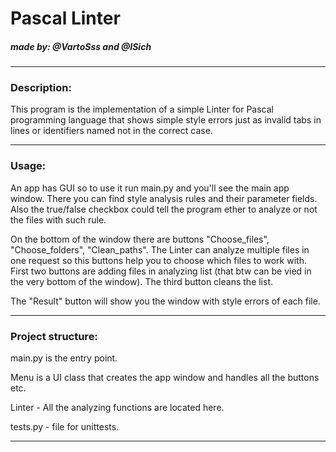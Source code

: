 # Pascal Linter

##### made by: @VartoSss and @ISich

---

### Description:

This program is the implementation of a simple Linter for Pascal programming language that shows simple style errors just as invalid tabs in lines or identifiers named not in the correct case.

---

### Usage:

An app has GUI so to use it run main.py and you'll see the main app window. There you can find style analysis rules and their parameter fields. Also the true/false checkbox could tell the program ether to analyze or not the files with such rule.

On the bottom of the window there are buttons "Choose_files", "Choose_folders", "Clean_paths". The Linter can analyze multiple files in one request so this buttons help you to choose which files to work with. First two buttons are adding files in analyzing list (that btw can be vied in the very bottom of the window). The third button cleans the list.

The "Result" button will show you the window with style errors of each file.

---

### Project structure:

main.py is the entry point.

Menu is a UI class that creates the app window and handles all the buttons etc.

Linter - All the analyzing functions are located here.

tests.py - file for unittests.

---
